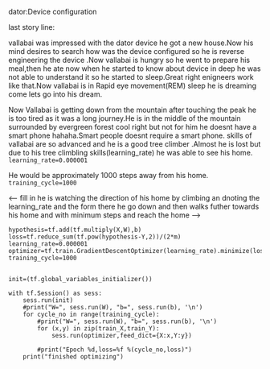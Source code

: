 dator:Device configuration

last story line:

vallabai was impressed with the dator device he got a
new house.Now his mind desires to search how was the device
configured so he is reverse engineering the device .Now vallabai
is hungry so he went to prepare his meal,then he ate now when he
started to know about device in deep he was not able to
understand it so he started to sleep.Great right enigneers work 
like that.Now vallabai is in Rapid eye movement(REM) sleep he is dreaming come lets go into his dream.

Now Vallabai is getting down from the mountain after touching the peak he is too tired as it was a long journey.He is in the middle of the mountain surrounded by evergreen forest cool right but not for him he doesnt have a smart phone hahaha.Smart people doesnt require a smart phone. skills of vallabai are so advanced and he is a good tree climber .Almost he is lost but due to his tree climbling skills(learning_rate) he was able to see his home.
`learning_rate=0.000001`

He would be approximately 1000 steps away from his home.
`training_cycle=1000`

<-- fill in he is watching the direction of his home by climbing
an dnoting the learning_rate and the form there he go down and then walks futher
towards his home and with minimum steps and reach the home
-->



```
hypothesis=tf.add(tf.multiply(X,W),b)
loss=tf.reduce_sum(tf.pow(hypothesis-Y,2))/(2*m)
learning_rate=0.000001
optimizer=tf.train.GradientDescentOptimizer(learning_rate).minimize(loss)
training_cycle=1000


init=(tf.global_variables_initializer())

with tf.Session() as sess:
    sess.run(init)
    #print("W=", sess.run(W), "b=", sess.run(b), '\n')
    for cycle_no in range(training_cycle):
        #print("W=", sess.run(W), "b=", sess.run(b), '\n')
        for (x,y) in zip(train_X,train_Y):
            sess.run(optimizer,feed_dict={X:x,Y:y})

        #print("Epoch %d,loss=%f %(cycle_no,loss)")
    print("finished optimizing")
```

